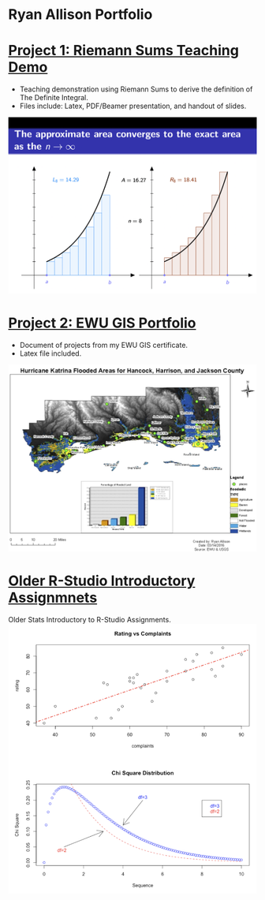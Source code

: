 # Ryan Allison Portfolio

# [Project 1: Riemann Sums Teaching Demo](https://github.com/ryanallison/Riemann-Sums-Teaching-Demo.git)
- Teaching demonstration using Riemann Sums to derive the definition of The Definite Integral.
- Files include: Latex, PDF/Beamer presentation, and handout of slides.

![](images/Riemann%20Sums%20Image.png)


# [Project 2: EWU GIS Portfolio](https://github.com/ryanallison/EWU-GIS-Portfolio.git)
- Document of projects from my EWU GIS certificate.
- Latex file included.

![](images/GIS%20Image.png)


# [Older R-Studio Introductory Assignmnets]()
Older Stats Introductory to R-Studio Assignments.
![](images/R%20Studio%20Image.png)
